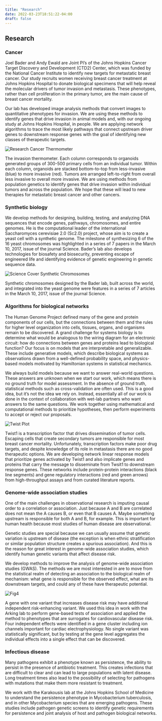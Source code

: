 ```yaml
---
title: "Research"
date: 2022-03-23T18:51:22-04:00
draft: false
---
```


## Research
### Cancer

Joel Bader and Andy Ewald are Joint PI’s of the Johns Hopkins Cancer Target Discovery and Development (CTD2) Center, which was funded by the National Cancer Institute to identify new targets for metastatic breast cancer. Our study recruits women receiving breast cancer treatment at Johns Hopkins Hospital to donate biological specimens that will help reveal the molecular drivers of tumor invasion and metastasis. These phenotypes, rather than cell proliferation in the primary tumor, are the main cause of breast cancer mortality.

Our lab has developed image analysis methods that convert images to quantitative phenotypes for invasion. We are using these methods to identify genes that drive invasion in animal models and, with our ongoing study at Johns Hopkins Hospital, in people. We are applying network algorithms to trace the most likely pathways that connect upstream driver genes to downstream response genes with the goal of identifying new classes of therapeutic targets.

![Research Cancer Thermometer](/images/research_cancer_thermometer.jpg)

The invasion thermometer. Each column corresponds to organoids generated groups of 300-500 primary cells from an individual tumor. Within each column, organoids are stacked bottom-to-top from less-invasive (blue) to more invasive (red). Tumors are arranged left-to-right from overall less invasive to overall more invasive. We are using methods from population genetics to identify genes that drive invasion within individual tumors and across the population. We hope that these will lead to new therapies for metastatic breast cancer and other cancers.

### Synthetic biology

We develop methods for designing, building, testing, and analyzing DNA sequences that encode genes, pathways, chromosomes, and entire genomes. He is the computational leader of the international Saccharomyces cerevisiae 2.0 (Sc2.0) project, whose aim is to create a yeast cell with a synthetic genome. The milestone of synthesizing 6 of the 16 yeast chromosomes was highlighted in a series of 7 papers in the March 10, 2017, issue of the journal Science. Bader’s lab also develops technologies for biosafety and biosecurity, preventing escape of engineered life and identifying evidence of genetic engineering in genetic sequence data.

![Science Cover Synthetic Chromosomes](/images/031017_cover.jpg)

Synthetic chromosomes designed by the Bader lab, built across the world, and integrated into the yeast genome were features in a series of 7 articles in the March 10, 2017, issue of the journal Science.

### Algorithms for biological networks

The Human Genome Project defined many of the gene and protein components of our cells, but the connections between them and the rules for higher level organization into cells, tissues, organs, and organisms remain to be discovered. A grand challenge for systems biology is to determine what would be analogous to the wiring diagram for an electronic circuit: how do connections between genes and proteins lead to biological function? Our focus is on models that are interpretable and generalizable. These include generative models, which describe biological systems as observations drawn from a well-defined probability space, and physics-based models motivated by Hamiltonian systems in statistical mechanics.

We always build models because we want to answer real-world questions. These answers are unknown when we start our work, which means there is no ground truth for model assessment. In the absence of ground truth, statistical methods such as cross-validation are often used. This is a good idea, but it’s not the idea we rely on. Instead, essentially all of our work is done in the context of collaboration with wet-lab partners who want answers to the same questions. We work together using mathematical and computational methods to prioritize hypotheses, then perform experiments to accept or reject our proposals.

![Twist Plot](/images/twist_plot_40_dot.png)

Twist1 is a transcription factor that drives dissemination of tumor cells. Escaping cells that create secondary tumors are responsible for most breast cancer mortality. Unfortunately, transcription factors make poor drug targets, and despite knowledge of its role in metastasis there are no good therapeutic options. We are developing network linear response models that prioritize genes activated by Twist1 and also implicate genes and proteins that carry the message to disseminate from Twsit1 to downstream response genes. These networks include protein-protein interactions (black line segments) and gene regulatory interactions (red and green arrows) from high-throughput assays and from curated literature reports.

### Genome-wide association studies

One of the main challenges in observational research is imputing causal order to a correlation or association. Just because A and B are correlated does not mean the A causes B, or even that B causes A. Maybe something upstream is responsible for both A and B, for example. This is important for human health because most studies of human disease are observational.

Genetic studies are special because we can usually assume that genetic variation is upstream of disease (the exception is when ethnic stratification or similar population structure creates a spurious association). And this is the reason for great interest in genome-wide association studies, which identify human genetic variants that affect disease risk.

We develop methods to improve the analysis of genome-wide association studies (GWAS). The methods we are most interested in are to move from the statistical realm of detecting an association to the biological realm of mechanism: what gene is responsible for the observed effect, what are its downstream targets, and could any of these have therapeutic potential.

![Fig4](/images/fig4-scn5a.jpg)

A gene with one variant that increases disease risk may have additional independent risk-enhancing variant. We used this idea in work with the Arking lab to perform gene-based tests of association and applied the method to phenotypes that are surrogates for cardiovascular disease risk. Four independent effects were identified in a gene cluster including ion channels important for cardiac electrophysiology. No single variant was statistically significant, but by testing at the gene level aggregates the individual effects into a single effect that can be discovered.

### Infectious disease

Many pathogens exhibit a phenotype known as persistence, the ability to persist in the presence of antibiotic treatment. This creates infections that are difficult to clear and can lead to large populations with latent disease. Long treatment times also lead to the possibility of selecting for pathogens with mutations that make them more resistant to treatment.

We work with the Karakousis lab at the Johns Hopkins School of Medicine to understand the persistence phenotype in Mycobacterium tuberculosis, and in other Mycobacterium species that are emerging pathogens. These studies include pathogen genetic screens to identify genetic requirements for persistence and joint analysis of host and pathogen biological networks.